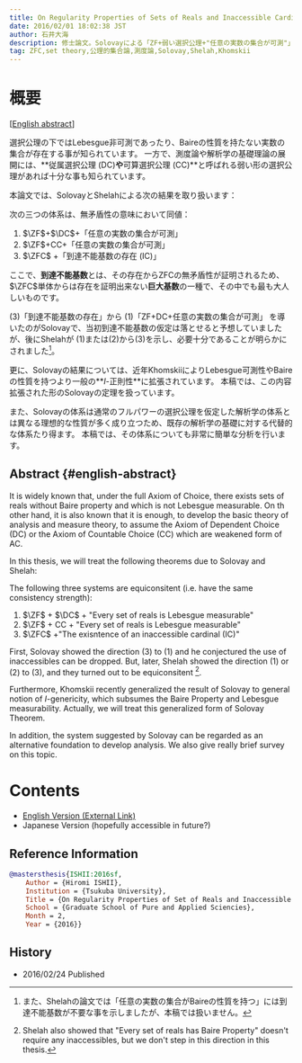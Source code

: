 ```yaml
---
title: On Regularity Properties of Sets of Reals and Inaccessible Cardinals (実数の集合の正則性と到達不能基数)
date: 2016/02/01 18:02:38 JST
author: 石井大海
description: 修士論文。Solovayによる「ZF+弱い選択公理+"任意の実数の集合が可測"」という体系の無矛盾性証明と、およびKhomskiiによる一般化、そしてSolovayの逆向きの結果であるShelahの結果についてのサーヴェイ論文。また、上述の体系における代替的な解析学の結果も簡単に紹介。
tag: ZFC,set theory,公理的集合論,測度論,Solovay,Shelah,Khomskii
---
```


# 概要 #
[[English abstract](#english-abstract)]

選択公理の下ではLebesgue非可測であったり、Baireの性質を持たない実数の集合が存在する事が知られています。
一方で、測度論や解析学の基礎理論の展開には、**従属選択公理 (DC)**や**可算選択公理 (CC)**と呼ばれる弱い形の選択公理があれば十分な事も知られています。

本論文では、SolovayとShelahによる次の結果を取り扱います：

<div class="theorem" id="1">
次の三つの体系は、無矛盾性の意味において同値：

1. $\ZF$+$\DC$+「任意の実数の集合が可測」
2. $\ZF$+$\mathrm{CC}$+「任意の実数の集合が可測」
3. $\ZFC$ +「到達不能基数の存在 ($\mathrm{IC}$)」
</div>

ここで、**到達不能基数**とは、その存在からZFCの無矛盾性が証明されるため、$\ZFC$単体からは存在を証明出来ない**巨大基数**の一種で、その中でも最も大人しいものです。

(3)「到達不能基数の存在」から (1)「ZF+DC+任意の実数の集合が可測」 を導いたのがSolovayで、当初到達不能基数の仮定は落とせると予想していましたが、後にShelahが (1)または(2)から(3)を示し、必要十分であることが明らかにされました[^1]。

更に、Solovayの結果については、近年KhomskiiによりLebesgue可測性やBaireの性質を持つより一般の**$I$-正則性**に拡張されています。
本稿では、この内容拡張された形のSolovayの定理を扱っています。

また、Solovayの体系は通常のフルパワーの選択公理を仮定した解析学の体系とは異なる理想的な性質が多く成り立つため、既存の解析学の基礎に対する代替的な体系たり得ます。
本稿では、その体系についても非常に簡単な分析を行います。

[^1]: また、Shelahの論文では「任意の実数の集合がBaireの性質を持つ」には到達不能基数が不要な事を示しましたが、本稿では扱いません。

## Abstract {#english-abstract}

It is widely known that, under the full Axiom of Choice, there exists sets of reals without Baire property and which is not Lebesgue measurable.
On th other hand, it is also known that it is enough, to develop the basic theory of analysis and measure theory, to assume the Axiom of Dependent Choice (DC) or the Axiom of Countable Choice (CC) which are weakened form of AC.

In this thesis, we will treat the following theorems due to Solovay and Shelah:

<div class="theorem" id="2">
The following three systems are equiconsitent (i.e. have the same consistency strength):

1. $\ZF$ + $\DC$ + "Every set of reals is Lebesgue measurable"
2. $\ZF$ + $\mathrm{CC}$ + "Every set of reals is Lebesgue measurable"
3. $\ZFC$ +"The exisntence of an inaccessible cardinal ($\mathrm{IC}$)"
</div>

First, Solovay showed the direction (3) to (1) and he conjectured the use of inaccessibles can be dropped.
But, later, Shelah showed the direction (1) or (2) to (3), and they turned out to be equiconsitent [^2].

Furthermore, Khomskii recently generalized the result of Solovay to general notion of $I$-genericity, which subsumes the Baire Property and Lebesgue measurability.
Actually, we will treat this generalized form of Solovay Theorem.

In addition, the system suggested by Solovay can be regarded as an alternative foundation to develop analysis.
We also give really brief survey on this topic.

[^2]: Shelah also showed that "Every set of reals has Baire Property" doesn't require any inaccessibles, but we don't step in this direction in this thesis.

# Contents

* [English Version (External Link)](https://tsukuba.repo.nii.ac.jp/?action=pages_view_main&active_action=repository_view_main_item_detail&item_id=37187&item_no=1&page_id=13&block_id=83)
* Japanese Version (hopefully accessible in future?)

## Reference Information

```bibtex
@mastersthesis{ISHII:2016sf,
	Author = {Hiromi ISHII},
	Institution = {Tsukuba University},
	Title = {On Regularity Properties of Set of Reals and Inaccessible Cardinals},
	School = {Graduate School of Pure and Applied Sciencies},
	Month = 2,
	Year = {2016}}
```

## History
* 2016/02/24 Published
